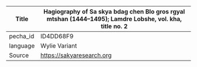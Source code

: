 |Title | Hagiography of Sa skya bdag chen Blo gros rgyal mtshan (1444–1495); Lamdre Lobshe, vol. kha, title no. 2 
| --- | --- 
|pecha_id | ID4DD68F9
|language | Wylie Variant
|Source | https://sakyaresearch.org